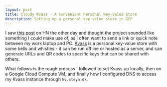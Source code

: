 ```yaml
---
layout: post
title: Cloudy Kvass - A Convenient Personal Key-Value Store
description: Setting up a personal key-value store in GCP
---
```


I saw [this post](https://news.ycombinator.com/item?id=32212235) on HN the other day and thought the project sounded like something I could make use of, as I often want to send a link or quick note between my work laptop and PC.
[Kvass](https://github.com/maxmunzel/kvass) is a personal key-value store with some bells and whistles - it can be run offline or hosted as a server, and can generate URLs and QR codes to specific keys that can be shared with others.

What follows is the rough process I followed to set Kvass up locally, then on a Google Cloud Compute VM, and finally how I configured DNS to access my Kvass instance through `kv.steyn.dk`.